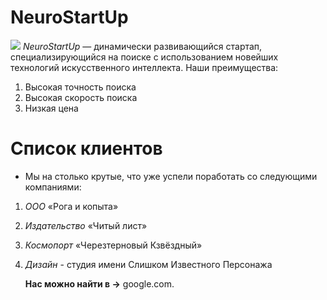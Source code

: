# NeuroStartUp
![](https://netology-code.github.io/git-homeworks/introduction/assets/logo.png)
*NeuroStartUp* — динамически развивающийся стартап, специализирующийся на поиске с использованием новейших технологий искусственного интеллекта.
Наши преимущества:
 1. Высокая точность поиска
 2. Высокая скорость поиска
 3. Низкая цена
   
 #   Список клиентов
  * Мы на столько крутые, что уже успели поработать со следующими компаниями:

 1. *ООО* «Рога и копыта»
 2. *Издательство* «Читый лист»
 3. *Космопорт* «Черезтерновый Кзвёздный»
 4. *Дизайн* - студия имени Слишком Известного Персонажа
  
    **Нас можно найти в ->** google.com.